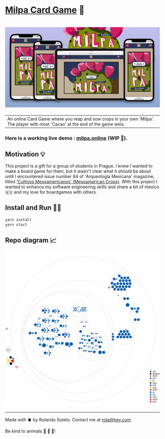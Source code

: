 # [Milpa Card Game](https://milpa.online) 🌵

# ![Milpa responsive](screenshots/promo.png)

<table>
<tr>
<td>
  An online Card Game where you reap and sow crops in your own 'Milpa'. The player with most 'Cacao' at the end of the game wins.
</td>
</tr>
</table>

### Here is a working live demo : [milpa.online](https://milpa.online) (WIP 🚧).

## Motivation 💡
This project is a gift for a group of students in Prague. I knew I wanted to make a board game for them, but it wasn't clear what it should be about until I encountered issue number 84 of 'Arqueología Mexicana' magazine, titled ['Cultivos Mesoamericanos' (Mesoamerican Crops)](https://arqueologiamexicana.mx/ediciones-especiales/e84-cultivos-mesoamericanos-las-especies-que-mexico-dio-al-mundo). With this project I wanted to enhance my software engineering skills and share a bit of mexico 🇲🇽 and my love for boardgames with others. 

## Install and Run 🏃🏿

```shell
yarn install
yarn start
```

## Repo diagram 📈

![diagram](./diagram.svg)

---

Made with 🫀 by Rolando Sotelo. Contact me at rola@hey.com

Be kind to animals 🐄 🐖 🐐!
